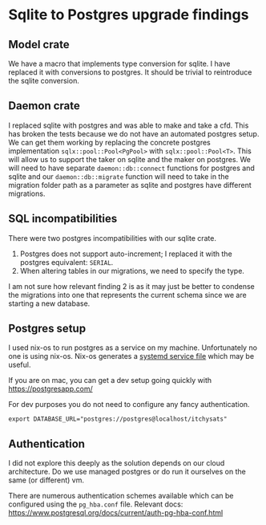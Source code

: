 # Sqlite to Postgres upgrade findings

## Model crate

We have a macro that implements type conversion for sqlite. I have replaced it with conversions to postgres. It should
be trivial to reintroduce the sqlite conversion.

## Daemon crate

I replaced sqlite with postgres and was able to make and take a cfd. This has broken the tests because we do not have
an automated postgres setup. We can get them working by replacing the concrete postgres implementation
`sqlx::pool::Pool<PgPool>` with `sqlx::pool::Pool<T>`. This will allow us to support the taker on sqlite and the maker
on postgres. We will need to have separate `daemon::db::connect` functions for postgres and sqlite and our
`daemon::db::migrate` function will need to take in the migration folder path as a parameter as sqlite and postgres
have different migrations.

## SQL incompatibilities

There were two postgres incompatibilities with our sqlite crate.

1. Postgres does not support auto-increment; I replaced it with the postgres equivalent: `SERIAL`.
2. When altering tables in our migrations, we need to specify the type.

I am not sure how relevant finding 2 is as it may just be better to condense the migrations into one that represents
the current schema since we are starting a new database.

## Postgres setup

I used nix-os to run postgres as a service on my machine. Unfortunately no one is using nix-os. Nix-os generates a
[systemd service file](postgres.service) which may be useful.

If you are on mac, you can get a dev setup going quickly with https://postgresapp.com/

For dev purposes you do not need to configure any fancy authentication.

```
export DATABASE_URL="postgres://postgres@localhost/itchysats"
```

## Authentication

I did not explore this deeply as the solution depends on our cloud architecture. Do we use managed postgres or do run it
ourselves on the same (or different) vm.

There are numerous authentication schemes available which can be configured using the `pg_hba.conf` file.
Relevant docs: https://www.postgresql.org/docs/current/auth-pg-hba-conf.html

